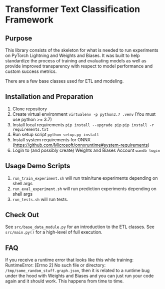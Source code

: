 # Transformer Text Classification Framework

## Purpose

This library consists of the skeleton for what is needed to run experiments on PyTorch Lightning and Weights and Biases. It
was built to help standardize the process of training and evaluating models as well as provide improved transparency with
respect to model performance and custom success metrics.

There are a few base classes used for ETL and modeling.

## Installation and Preparation
1. Clone repository
2. Create virtual environment `virtualenv -p python3.7 .venv`
(You must use python >= 3.7)
3. Install local requirements
   `pip install --upgrade pip`
   `pip install -r requirements.txt`
4. Run setup script
   `python setup.py install`
5. Install system requirements for ONNX (https://github.com/Microsoft/onnxruntime#system-requirements)
6. Login to (and possibly create) Weights and Biases Account
   `wandb login`

## Usage Demo Scripts
1. `run_train_experiment.sh` will run train/tune experiments depending on shell args
2. `run_eval_experiment.sh` will run prediction experiments depending on shell args
3. `run_tests.sh` will run tests.

## Check Out
See `src/base_data_module.py` for an introduction to the ETL classes.
See `src/main.py()` for a high-level of full execution.

## FAQ
If you receive a runtime error that looks like this while training:
RuntimeError: [Errno 2] No such file or directory: `/tmp/some_random_stuff.graph.json`, then it is related to a runtime bug under the hood with Weights and Biases and you can just run your code again and it should work. This happens from time to time.